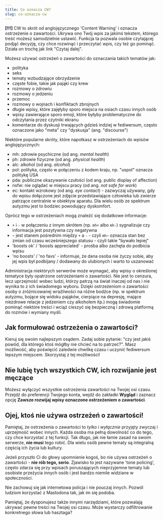```yaml
---
title: Co oznacza CW?
slug: co-oznacza-cw
---
```


**[!!!]** CW to skrót od anglojęzycznego 'Content Warning' i oznacza ostrzeżenie o zawartości. Ukrywa ono Twój wpis za jakimś tekstem, którego treść możesz samodzielnie ustawić. Funkcja ta pozwala osobie czytającej podjąć decyzję, czy chce rozwinąć i przeczytać wpis, czy też go pominąć. Działa on trochę jak link "Czytaj dalej".

Możesz używać ostrzeżeń o zawartości do oznaczania takich tematów jak:

- polityka
- seks
- tematy wzbudzające obrzydzenie
- częste fobie, takie jak pająki czy krew
- rozmowy o zdrowiu
- rozmowy o jedzeniu
- przemoc
- rozmowy o wojnach i konfliktach zbrojnych
- długie wpisy, które zajęłyby sporo miejsca na osiach czasu innych osób
- wpisy zawierające sporo emoji, które byłyby problematyczne do odczytania przez czytniki ekranu
- komentarze do dyskusji trwających gdzieś indziej w fediwersum, często oznaczone jako "meta" czy "dyskusja" (ang. "discourse")

Niektóre popularne skróty, które napotkasz w ostrzeżeniach do wpisów anglojęzycznych:

- mh: zdrowie psychiczne (od ang. _mental health_)
- ph: zdrowie fizyczne (od ang. _physical health_)
- alc: alkohol (od ang. _alcohol_)
- pol: polityka, często w połączeniu z kodem kraju, np. "uspol" oznacza politykę USA
- pda: publiczne okazywanie czułości (od ang. public display of affection)
- nsfw: nie oglądać w miejscu pracy (od ang. _not safe for work_)
- ec: kontakt wzrokowy (od ang. _eye contact_) - zazwyczaj używany, gdy do wpisu dołączone jest zdjęcie przedstawiające człowieka lub zwierze patrzące centralnie w obiektyw aparatu. Dla wielu osób ze spektrum autyzmu jest to bodziec powodujący dyskomfort.

Oprócz tego w ostrzeżeniach mogą znaleźć się dodatkowe informacje:

- `+` i `-` w połączeniu z innym skrótem (np. `mh+` albo `mh-`) sygnalizuje czy informacja jest pozytywna czy negatywna
- `~` jest stanem pośrednim między `+` a `-` - czyli `mh~` oznacza stan bez zmian od czasu wcześniejszego statusu - czyli takie "bywało lepiej"
- 'boosts ok' / 'boosts appreciated' - prośba albo zachęta do podbicia wpisu
- 'no boosts' / 'no favs' - informuje, że dana osoba nie życzy sobie, aby jej wpis był podbijany / dodawany do ulubionych i warto to uszanować

Administracja niektórych serwerów może wymagać, aby wpisy o określonej tematyce były opatrzone ostrzeżeniami o zawartości. Nie jest to cenzura, lecz uprzejmość wobec ludzi, którzy patrzą na świat inaczej od nas i nie wynika to z ich świadomego wyboru. Dzięki ostrzeżeniom o zawartości osoby o zróżnicowanej wrażliwości na różne bodźce (np. w spektrum autyzmu, bojące się widoku pająków, cierpiące na depresję, mające niezdrowe relacje z jedzeniem czy alkoholem itp.) mogą świadomie pominąć niektóre treści i wciąż cieszyć się bezpieczną i zdrową platformą do rozmów i wymiany myśli.

## Jak formułować ostrzeżenia o zawartości?

Kieruj się swoim najlepszym osądem. Zadaj sobie pytanie: "czy jest jakiś powód, dla którego ktoś mógłby nie chcieć na to patrzeć?". Masz możliwość, aby poświęcić zaledwie chwilkę czasu i uczynić fediwersum lepszym miejscem. Skorzystaj z tej możliwości!

## Nie lubię tych wszystkich CW, ich rozwijanie jest męczące

Możesz wyłączyć wszystkie ostrzeżenia zawartości na Twojej osi czasu. Przejdź do preferencji Twojego konta, wejdź do zakładki **Wygląd** i zaznacz opcję **Zawsze rozwijaj wpisy oznaczone ostrzeżeniem o zawartości**.

## Ojej, ktoś nie używa ostrzeżeń o zawartości!

Pamiętaj, że ostrzeżenia o zawartości to _tylko i wyłącznie_ przyjęty zwyczaj i uprzejmość wobec innych. Każda osoba ma pełną dowolność co do tego, czy chce korzystać z tej funkcji. Tak długo, jak nie łamie zasad na swoim serwerze, **nie musi** tego robić. Dla wielu osób pewne tematy są integralną częścią ich życia lub kultury.

Jeżeli przyszło Ci do głowy upomnienie kogoś, bo nie używa ostrzeżeń o zawartości - **nie rób tego, serio**. Zjawisko to jest nazywane 'tone policing', często zdarza się przy wpisach poruszających nieprzyjemne tematy lub osobiste przeżycia innych osób i jest bardzo niemile widziane w społeczności.

Nie zachowuj się jak internetowa policja i nie pouczaj innych. Pozwól ludziom korzystać z Mastodona tak, jak im się podoba.

Pamiętaj, że dysponujesz także innymi narzędziami, które pozwalają ukrywać pewne treści na Twojej osi czasu. Może wystarczy odfiltrowanie konkretnego słowa lub hasztaga?
